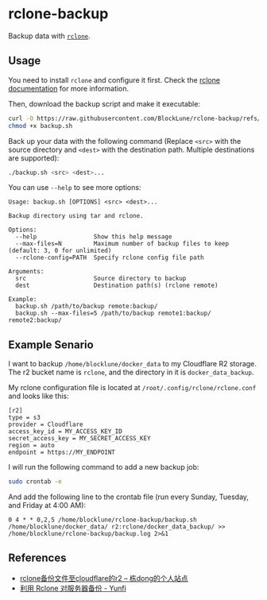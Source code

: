# rclone-backup

Backup data with [`rclone`](https://rclone.org).

## Usage

You need to install `rclone` and configure it first. Check the [rclone documentation](https://rclone.org/docs/) for more information.

Then, download the backup script and make it executable:

```bash
curl -O https://raw.githubusercontent.com/BlockLune/rclone-backup/refs/heads/main/backup.sh
chmod +x backup.sh
```

Back up your data with the following command (Replace `<src>` with the source directory and `<dest>` with the destination path. Multiple destinations are supported):

```bash
./backup.sh <src> <dest>...
```

You can use `--help` to see more options:

```text
Usage: backup.sh [OPTIONS] <src> <dest>...

Backup directory using tar and rclone.

Options:
  --help                Show this help message
  --max-files=N         Maximum number of backup files to keep (default: 3, 0 for unlimited)
  --rclone-config=PATH  Specify rclone config file path

Arguments:
  src                   Source directory to backup
  dest                  Destination path(s) (rclone remote)

Example:
  backup.sh /path/to/backup remote:backup/
  backup.sh --max-files=5 /path/to/backup remote1:backup/ remote2:backup/
```

## Example Senario

I want to backup `/home/blocklune/docker_data` to my Cloudflare R2 storage. The r2 bucket name is `rclone`, and the directory in it is `docker_data_backup`.

My rclone configuration file is located at `/root/.config/rclone/rclone.conf` and looks like this:

```text
[r2]
type = s3
provider = Cloudflare
access_key_id = MY_ACCESS_KEY_ID
secret_access_key = MY_SECRET_ACCESS_KEY
region = auto
endpoint = https://MY_ENDPOINT
```

I will run the following command to add a new backup job:

```bash
sudo crontab -e
```

And add the following line to the crontab file (run every Sunday, Tuesday, and Friday at 4:00 AM):

```text
0 4 * * 0,2,5 /home/blocklune/rclone-backup/backup.sh /home/blocklune/docker_data/ r2:rclone/docker_data_backup/ >> /home/blocklune/rclone-backup/backup.log 2>&1
```

## References

- [rclone备份文件至cloudflare的r2 – 栋dong的个人站点](https://itdong.me/linux-to-cloudflarer2-with-rclone/)
- [利用 Rclone 对服务器备份 - Yunfi](https://yfi.moe/post/rclone-backup)
